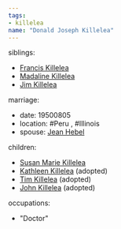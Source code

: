 ```yaml
---
tags:
- killelea
name: "Donald Joseph Killelea"
---
```


siblings:
  - [Francis Killelea](Francis%20Killelea)
  - [Madaline Killelea](Madaline%20Killelea)
  - [Jim Killelea](Jim%20Killelea)

marriage:
  - date: 19500805
  - location: #Peru , #Illinois 
  - spouse: [Jean Hebel](Jean%20Hebel.md)

children:
  - [Susan Marie Killelea](Susan%20Marie%20Killelea.md)
  - [Kathleen Killelea](Kathleen%20Killelea) (adopted)
  - [Tim Killelea](Tim%20Killelea) (adopted)
  - [John Killelea](John%20Killelea) (adopted)

occupations:
  - "Doctor"